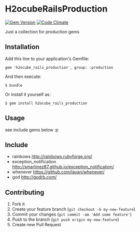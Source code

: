 # H2ocubeRailsProduction

[![Gem Version](https://badge.fury.io/rb/h2ocube_rails_production.png)](http://badge.fury.io/rb/h2ocube_rails_production)
[![Code Climate](https://codeclimate.com/github/h2ocube/h2ocube_rails_production.png)](https://codeclimate.com/github/h2ocube/h2ocube_rails_production)

Just a collection for production gems

## Installation

Add this line to your application's Gemfile:

    gem 'h2ocube_rails_production', group: :production

And then execute:

    $ bundle

Or install it yourself as:

    $ gem install h2ocube_rails_production

## Usage

see include gems below :p

## Include

* rainbows http://rainbows.rubyforge.org/
* exception_notification http://smartinez87.github.io/exception_notification/
* whenever https://github.com/javan/whenever/
* god http://godrb.com/

## Contributing

1. Fork it
2. Create your feature branch (`git checkout -b my-new-feature`)
3. Commit your changes (`git commit -am 'Add some feature'`)
4. Push to the branch (`git push origin my-new-feature`)
5. Create new Pull Request
